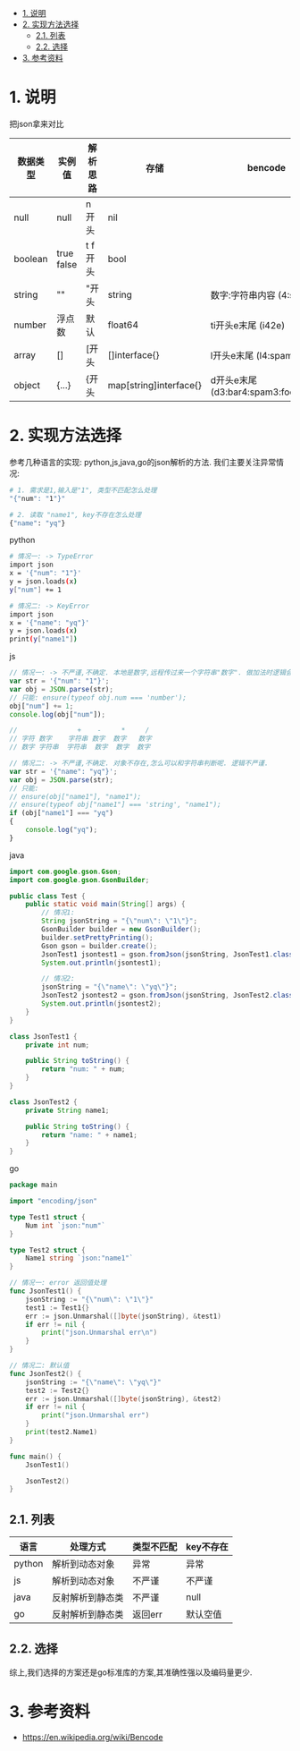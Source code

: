 <!-- TOC -->

- [1. 说明](#1-说明)
- [2. 实现方法选择](#2-实现方法选择)
    - [2.1. 列表](#21-列表)
    - [2.2. 选择](#22-选择)
- [3. 参考资料](#3-参考资料)

<!-- /TOC -->


# 1. 说明

把json拿来对比

数据类型|实例值|解析思路|存储|bencode|含义
-|-|-|-|-|-
null|null|n开头|nil||
boolean|true false| t f 开头|bool||
string|""|"开头|string|数字:字符串内容 (4:spam) | 字符串spam
number|浮点数|默认|float64| ti开头e末尾 (i42e) | 数字42
array|[]|[开头|[]interface{}| l开头e末尾 (l4:spami42ee) | [spam,42]
object|{...}|{开头|map[string]interface{}| d开头e末尾 (d3:bar4:spam3:fooi42ee) | {"bar":"spam","foo":42}


# 2. 实现方法选择

参考几种语言的实现: python,js,java,go的json解析的方法. 我们主要关注异常情况:

```bash
# 1. 需求是1,输入是"1", 类型不匹配怎么处理
"{"num": "1"}"

# 2. 读取 "name1", key不存在怎么处理
{"name": "yq"}
```

python
```bash
# 情况一: -> TypeError
import json
x = '{"num": "1"}'
y = json.loads(x)
y["num"] += 1

# 情况二: -> KeyError
import json
x = '{"name": "yq"}'
y = json.loads(x)
print(y["name1"])
```

js
```js
// 情况一: -> 不严谨,不确定. 本地是数字,远程传过来一个字符串"数字". 做加法时逻辑会出错. 
var str = '{"num": "1"}';
var obj = JSON.parse(str);
// 只能: ensure(typeof obj.num === 'number');
obj["num"] += 1;
console.log(obj["num"]);

//               +    -     *     /
// 字符 数字    字符串 数字  数字   数字
// 数字 字符串  字符串  数字  数字  数字

// 情况二: -> 不严谨,不确定. 对象不存在,怎么可以和字符串判断呢. 逻辑不严谨.
var str = '{"name": "yq"}';
var obj = JSON.parse(str);
// 只能: 
// ensure(obj["name1"], "name1");
// ensure(typeof obj["name1"] === 'string', "name1");
if (obj["name1"] === "yq")
{
    console.log("yq");
}
```

java
```java
import com.google.gson.Gson;
import com.google.gson.GsonBuilder;

public class Test {
    public static void main(String[] args) {
        // 情况1:
        String jsonString = "{\"num\": \"1\"}";
        GsonBuilder builder = new GsonBuilder();
        builder.setPrettyPrinting();
        Gson gson = builder.create();
        JsonTest1 jsontest1 = gson.fromJson(jsonString, JsonTest1.class);
        System.out.println(jsontest1);

        // 情况2:
        jsonString = "{\"name\": \"yq\"}";
        JsonTest2 jsontest2 = gson.fromJson(jsonString, JsonTest2.class);
        System.out.println(jsontest2);
    }
}

class JsonTest1 {
    private int num;

    public String toString() {
        return "num: " + num;
    }
}

class JsonTest2 {
    private String name1;

    public String toString() {
        return "name: " + name1;
    }
}
```

go
```go
package main

import "encoding/json"

type Test1 struct {
	Num int `json:"num"`
}

type Test2 struct {
	Name1 string `json:"name1"`
}

// 情况一: error 返回值处理
func JsonTest1() {
	jsonString := "{\"num\": \"1\"}"
	test1 := Test1{}
	err := json.Unmarshal([]byte(jsonString), &test1)
	if err != nil {
		print("json.Unmarshal err\n")
	}
}

// 情况二: 默认值
func JsonTest2() {
	jsonString := "{\"name\": \"yq\"}"
	test2 := Test2{}
	err := json.Unmarshal([]byte(jsonString), &test2)
	if err != nil {
		print("json.Unmarshal err")
	}
	print(test2.Name1)
}

func main() {
	JsonTest1()

	JsonTest2()
}
```

## 2.1. 列表

语言|处理方式|类型不匹配|key不存在
-|-|-|-
python|解析到动态对象|异常|异常
js|解析到动态对象|不严谨|不严谨
java|反射解析到静态类|不严谨|null
go|反射解析到静态类|返回err|默认空值


## 2.2. 选择


综上,我们选择的方案还是go标准库的方案,其准确性强以及编码量更少.  


# 3. 参考资料

* https://en.wikipedia.org/wiki/Bencode
